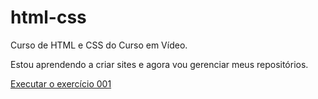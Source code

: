 # html-css
 Curso de HTML e CSS do Curso em Vídeo.

 Estou aprendendo a criar sites e agora vou gerenciar meus repositórios.

 <a href="https://josesenasilva.github.io/html-css/exercicios/ex.001/index.html">Executar o exercício 001</a>
